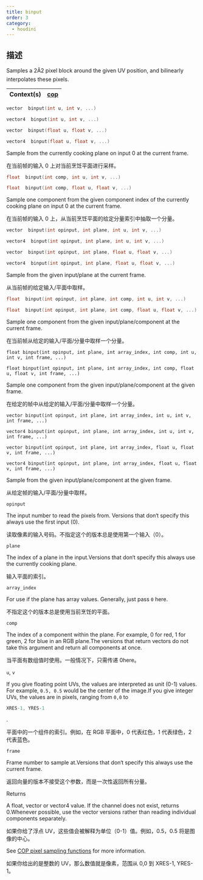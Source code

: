 ```yaml
---
title: binput
order: 3
category:
  - houdini
---
```

    
## 描述

Samples a 2Ã2 pixel block around the given UV position, and bilinearly
interpolates these pixels.

| Context(s) | [cop](../contexts/cop.html) |
| ---------- | --------------------------- |

```c
vector  binput(int u, int v, ...)
```

```c
vector4  binput(int u, int v, ...)
```

```c
vector  binput(float u, float v, ...)
```

```c
vector4  binput(float u, float v, ...)
```

Sample from the currently cooking plane on input 0 at the current frame.

在当前帧的输入 0 上对当前烹饪平面进行采样。

```c
float  binput(int comp, int u, int v, ...)
```

```c
float  binput(int comp, float u, float v, ...)
```

Sample one component from the given component index of the currently cooking
plane on input 0 at the current frame.

在当前帧的输入 0 上，从当前烹饪平面的给定分量索引中抽取一个分量。

```c
vector  binput(int opinput, int plane, int u, int v, ...)
```

```c
vector4  binput(int opinput, int plane, int u, int v, ...)
```

```c
vector  binput(int opinput, int plane, float u, float v, ...)
```

```c
vector4  binput(int opinput, int plane, float u, float v, ...)
```

Sample from the given input/plane at the current frame.

从当前帧的给定输入/平面中取样。

```c
float  binput(int opinput, int plane, int comp, int u, int v, ...)
```

```c
float  binput(int opinput, int plane, int comp, float u, float v, ...)
```

Sample one component from the given input/plane/component at the current
frame.

在当前帧从给定的输入/平面/分量中取样一个分量。

`float binput(int opinput, int plane, int array_index, int comp, int u, int v, int frame, ...)`

`float binput(int opinput, int plane, int array_index, int comp, float u, float v, int frame, ...)`

Sample one component from the given input/plane/component at the given frame.

在给定的帧中从给定的输入/平面/分量中取样一个分量。

`vector binput(int opinput, int plane, int array_index, int u, int v, int frame, ...)`

`vector4 binput(int opinput, int plane, int array_index, int u, int v, int frame, ...)`

`vector binput(int opinput, int plane, int array_index, float u, float v, int frame, ...)`

`vector4 binput(int opinput, int plane, int array_index, float u, float v, int frame, ...)`

Sample from the given input/plane/component at the given frame.

从给定帧的输入/平面/分量中取样。

`opinput`

The input number to read the pixels from. Versions that don‘t specify this
always use the first input (0).

读取像素的输入号码。不指定这个的版本总是使用第一个输入（0）。

`plane`

The index of a plane in the input.Versions that don‘t specify this always
use the currently cooking plane.

输入平面的索引。

`array_index`

For use if the plane has array values. Generally, just pass `0` here.

不指定这个的版本总是使用当前烹饪的平面。

`comp`

The index of a component within the plane. For example, 0 for red, 1 for
green, 2 for blue in an RGB plane.The versions that return vectors do not take
this argument and return all components at once.

当平面有数组值时使用。一般情况下，只需传递 0here。

`u`, `v`

If you give floating point UVs, the values are interpreted as unit (0-1)
values. For example, `0.5, 0.5` would be the center of the image.If you give
integer UVs, the values are in pixels, ranging from `0,0` to

```c
XRES-1, YRES-1
```

.

平面中的一个组件的索引。例如，在 RGB 平面中，0 代表红色，1 代表绿色，2 代表蓝色。

`frame`

Frame number to sample at.Versions that don‘t specify this always use the
current frame.

返回向量的版本不接受这个参数，而是一次性返回所有分量。

Returns

A float, vector or vector4 value. If the channel does not exist, returns
0.Whenever possible, use the vector versions rather than reading individual
components separately.

如果你给了浮点 UV，这些值会被解释为单位（0-1）值。例如，0.5，0.5 将是图像的中心。

See [COP pixel sampling functions](../cop_sample_suite.html) for more
information.

如果你给出的是整数的 UV，那么数值就是像素，范围从 0,0 到 XRES-1, YRES-1。
